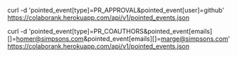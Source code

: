 
curl -d 'pointed_event[type]=PR_APPROVAL&pointed_event[user]=github' https://colaborank.herokuapp.com/api/v1/pointed_events.json

curl -d 'pointed_event[type]=PR_COAUTHORS&pointed_event[emails][]=homer@simpsons.com&pointed_event[emails][]=marge@simpsons.com' https://colaborank.herokuapp.com/api/v1/pointed_events.json

